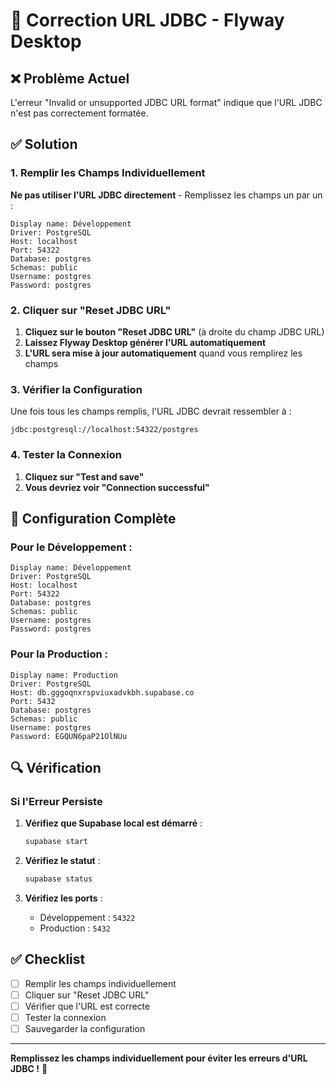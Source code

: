 # 🔧 Correction URL JDBC - Flyway Desktop

## ❌ Problème Actuel

L'erreur "Invalid or unsupported JDBC URL format" indique que l'URL JDBC n'est pas correctement formatée.

## ✅ Solution

### 1. Remplir les Champs Individuellement

**Ne pas utiliser l'URL JDBC directement** - Remplissez les champs un par un :

```
Display name: Développement
Driver: PostgreSQL
Host: localhost
Port: 54322
Database: postgres
Schemas: public
Username: postgres
Password: postgres
```

### 2. Cliquer sur "Reset JDBC URL"

1. **Cliquez sur le bouton "Reset JDBC URL"** (à droite du champ JDBC URL)
2. **Laissez Flyway Desktop générer l'URL automatiquement**
3. **L'URL sera mise à jour automatiquement** quand vous remplirez les champs

### 3. Vérifier la Configuration

Une fois tous les champs remplis, l'URL JDBC devrait ressembler à :
```
jdbc:postgresql://localhost:54322/postgres
```

### 4. Tester la Connexion

1. **Cliquez sur "Test and save"**
2. **Vous devriez voir "Connection successful"**

## 🚀 Configuration Complète

### Pour le Développement :
```
Display name: Développement
Driver: PostgreSQL
Host: localhost
Port: 54322
Database: postgres
Schemas: public
Username: postgres
Password: postgres
```

### Pour la Production :
```
Display name: Production
Driver: PostgreSQL
Host: db.gggoqnxrspviuxadvkbh.supabase.co
Port: 5432
Database: postgres
Schemas: public
Username: postgres
Password: EGQUN6paP21OlNUu
```

## 🔍 Vérification

### Si l'Erreur Persiste

1. **Vérifiez que Supabase local est démarré** :
   ```bash
   supabase start
   ```

2. **Vérifiez le statut** :
   ```bash
   supabase status
   ```

3. **Vérifiez les ports** :
   - Développement : `54322`
   - Production : `5432`

## ✅ Checklist

- [ ] Remplir les champs individuellement
- [ ] Cliquer sur "Reset JDBC URL"
- [ ] Vérifier que l'URL est correcte
- [ ] Tester la connexion
- [ ] Sauvegarder la configuration

---

**Remplissez les champs individuellement pour éviter les erreurs d'URL JDBC !** 🎉
